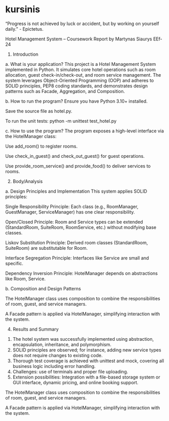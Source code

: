 # kursinis
“Progress is not achieved by luck or accident, but by working on yourself daily.” - Epictetus.

Hotel Management System – Coursework Report by Martynas Siaurys EEf-24

1. Introduction

a. What is your application?
This project is a Hotel Management System implemented in Python. It simulates core hotel operations such as room allocation, guest check-in/check-out, and room service management. The system leverages Object-Oriented Programming (OOP) and adheres to SOLID principles, PEP8 coding standards, and demonstrates design patterns such as Facade, Aggregation, and Composition.

b. How to run the program?
Ensure you have Python 3.10+ installed.

Save the source file as hotel.py.

To run the unit tests: python -m unittest test_hotel.py

c. How to use the program?
The program exposes a high-level interface via the HotelManager class:

Use add_room() to register rooms.

Use check_in_guest() and check_out_guest() for guest operations.

Use provide_room_service() and provide_food() to deliver services to rooms.

2. Body/Analysis

a. Design Principles and Implementation
This system applies SOLID principles:

Single Responsibility Principle: Each class (e.g., RoomManager, GuestManager, ServiceManager) has one clear responsibility.

Open/Closed Principle: Room and Service types can be extended (StandardRoom, SuiteRoom, RoomService, etc.) without modifying base classes.

Liskov Substitution Principle: Derived room classes (StandardRoom, SuiteRoom) are substitutable for Room.

Interface Segregation Principle: Interfaces like Service are small and specific.

Dependency Inversion Principle: HotelManager depends on abstractions like Room, Service.

b. Composition and Design Patterns

The HotelManager class uses composition to combine the responsibilities of room, guest, and service managers.

A Facade pattern is applied via HotelManager, simplifying interaction with the system.

4. Results and Summary
1) The hotel system was successfully implemented using abstraction, encapsulation, inheritance, and polymorphism.
2) SOLID principles are observed; for instance, adding new service types does not require changes to existing code.
3) Thorough test coverage is achieved with unittest and mock, covering all business logic including error handling.
4) Challenges: use of terminals and proper file uploading.
5) Extension possibilities: Integration with a file-based storage system or GUI interface, dynamic pricing, and online booking support.








The HotelManager class uses composition to combine the responsibilities of room, guest, and service managers.

A Facade pattern is applied via HotelManager, simplifying interaction with the system.
